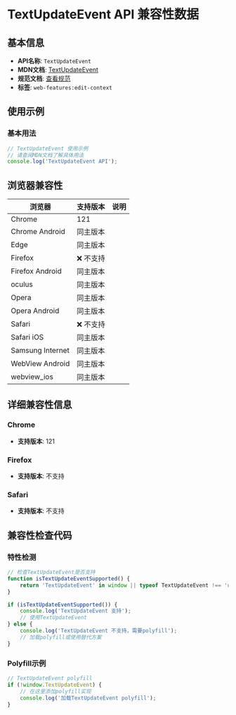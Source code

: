 # TextUpdateEvent API 兼容性数据

## 基本信息

- **API名称**: `TextUpdateEvent`
- **MDN文档**: [TextUpdateEvent](https://developer.mozilla.org/docs/Web/API/TextUpdateEvent)
- **规范文档**: [查看规范](https://w3c.github.io/edit-context/#dom-textupdateevent)
- **标签**: `web-features:edit-context`

## 使用示例

### 基本用法

```javascript
// TextUpdateEvent 使用示例
// 请查阅MDN文档了解具体用法
console.log('TextUpdateEvent API');
```

## 浏览器兼容性

| 浏览器 | 支持版本 | 说明 |
|--------|----------|------|
| Chrome | 121 |  |
| Chrome Android | 同主版本 |  |
| Edge | 同主版本 |  |
| Firefox | ❌ 不支持 |  |
| Firefox Android | 同主版本 |  |
| oculus | 同主版本 |  |
| Opera | 同主版本 |  |
| Opera Android | 同主版本 |  |
| Safari | ❌ 不支持 |  |
| Safari iOS | 同主版本 |  |
| Samsung Internet | 同主版本 |  |
| WebView Android | 同主版本 |  |
| webview_ios | 同主版本 |  |

## 详细兼容性信息

### Chrome

- **支持版本**: 121

### Firefox

- **支持版本**: 不支持

### Safari

- **支持版本**: 不支持

## 兼容性检查代码

### 特性检测

```javascript
// 检查TextUpdateEvent是否支持
function isTextUpdateEventSupported() {
    return 'TextUpdateEvent' in window || typeof TextUpdateEvent !== 'undefined';
}

if (isTextUpdateEventSupported()) {
    console.log('TextUpdateEvent 支持');
    // 使用TextUpdateEvent
} else {
    console.log('TextUpdateEvent 不支持，需要polyfill');
    // 加载polyfill或使用替代方案
}
```

### Polyfill示例

```javascript
// TextUpdateEvent polyfill
if (!window.TextUpdateEvent) {
    // 在这里添加polyfill实现
    console.log('加载TextUpdateEvent polyfill');
}
```

